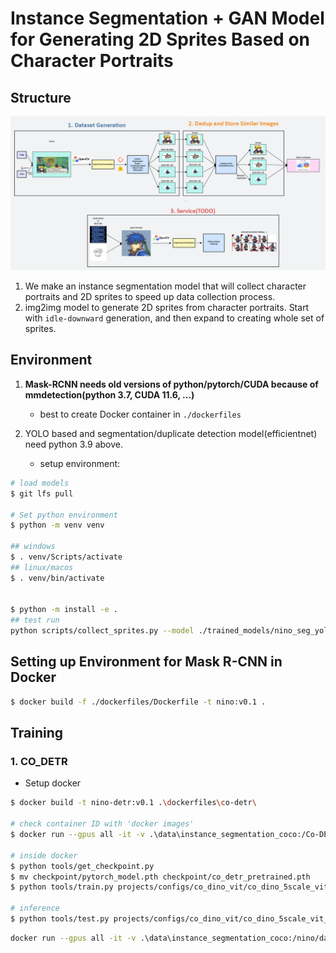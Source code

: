 # Instance Segmentation + GAN Model for Generating 2D Sprites Based on Character Portraits

## Structure

![img](./img/diagram.png)

1. We make an instance segmentation model that will collect character portraits and 2D sprites to speed up data collection process.
2. img2img model to generate 2D sprites from character portraits. Start with `idle-downward` generation, and then expand to creating whole set of sprites.

## Environment
1) **Mask-RCNN needs old versions of python/pytorch/CUDA because of mmdetection(python 3.7, CUDA 11.6, ...)**
   * best to create Docker container in `./dockerfiles`

2) YOLO based and segmentation/duplicate detection model(efficientnet) need python 3.9 above.
   * setup environment:

```sh
# load models
$ git lfs pull

# Set python environment
$ python -m venv venv

## windows
$ . venv/Scripts/activate
## linux/macos
$ . venv/bin/activate


$ python -m install -e .
## test run 
python scripts/collect_sprites.py --model ./trained_models/nino_seg_yolo_300e.pt --input-path ./demo/test_img.png --output-dir ./demo_out --model-type yolo --conf 30
```

## Setting up Environment for Mask R-CNN in Docker

```sh
$ docker build -f ./dockerfiles/Dockerfile -t nino:v0.1 .
```


## Training

### 1. CO_DETR

* Setup docker 

```sh
$ docker build -t nino-detr:v0.1 .\dockerfiles\co-detr\

# check container ID with 'docker images'
$ docker run --gpus all -it -v .\data\instance_segmentation_coco:/Co-DETR/data -v .\model\segmentation\Co-DETR:/Co-DETR e8c478a237fd bash

# inside docker
$ python tools/get_checkpoint.py
$ mv checkpoint/pytorch_model.pth checkpoint/co_detr_pretrained.pth
$ python tools/train.py projects/configs/co_dino_vit/co_dino_5scale_vit_large_coco_instance.py

# inference 
$ python tools/test.py projects/configs/co_dino_vit/co_dino_5scale_vit_large_coco_instance.py ./checkpoints/co_detr_pretrained.pth --eval bbox --gpu-id 0 --cfg-options data.workers_per_gpu=0
```


```sh
docker run --gpus all -it -v .\data\instance_segmentation_coco:/nino/data -v .\nino_seg_maskrcnn_e500.pth:/nino/nino_seg_maskrcnn_e500.pth 2acb9278575c bash    
```